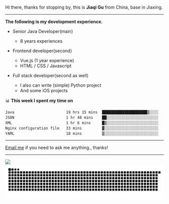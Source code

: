Hi there, thanks for stopping by, this is **Jiaqi Gu** from China, base in Jiaxing.

---

**The following is my development experience.**

- Senior Java Developer(main)
  - 8 years experiences

- Frontend developer(second)
  - Vue.js (1 year experience)
  - HTML / CSS / Javascript
  
- Full stack developer(second as well)
  - I also can write (simple) Python project
  - And some iOS projects

📊 **This week I spent my time on**
<!--START_SECTION:waka-->

```txt
Java                       19 hrs 15 mins  ████████████████████▒░░░░   81.52 %
JSON                       1 hr 48 mins    ██░░░░░░░░░░░░░░░░░░░░░░░   07.68 %
XML                        1 hr 6 mins     █▒░░░░░░░░░░░░░░░░░░░░░░░   04.68 %
Nginx configuration file   33 mins         ▓░░░░░░░░░░░░░░░░░░░░░░░░   02.34 %
YAML                       18 mins         ▒░░░░░░░░░░░░░░░░░░░░░░░░   01.32 %
```

<!--END_SECTION:waka-->

---

[Email me](mailto:htk2klwgr@mozmail.com?subject=Hiring_from_GitHub) if you need to ask me anything., thanks!

---

![]( https://visitor-badge.glitch.me/badge?page_id=githubgujiaqi)
![]( https://github.com/droid-Q/droid-Q/raw/output/github-contribution-grid-snake.svg#gh-dark-mode-only)

